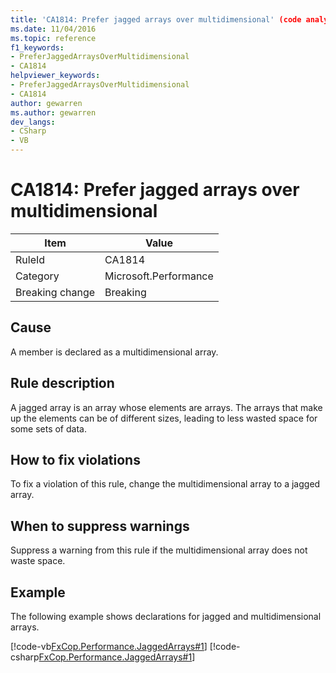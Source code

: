 ```yaml
---
title: 'CA1814: Prefer jagged arrays over multidimensional' (code analysis)
ms.date: 11/04/2016
ms.topic: reference
f1_keywords:
- PreferJaggedArraysOverMultidimensional
- CA1814
helpviewer_keywords:
- PreferJaggedArraysOverMultidimensional
- CA1814
author: gewarren
ms.author: gewarren
dev_langs:
- CSharp
- VB
---
```

# CA1814: Prefer jagged arrays over multidimensional

|Item|Value|
|-|-|
|RuleId|CA1814|
|Category|Microsoft.Performance|
|Breaking change|Breaking|

## Cause

A member is declared as a multidimensional array.

## Rule description

A jagged array is an array whose elements are arrays. The arrays that make up the elements can be of different sizes, leading to less wasted space for some sets of data.

## How to fix violations

To fix a violation of this rule, change the multidimensional array to a jagged array.

## When to suppress warnings

Suppress a warning from this rule if the multidimensional array does not waste space.

## Example

The following example shows declarations for jagged and multidimensional arrays.

[!code-vb[FxCop.Performance.JaggedArrays#1](../../../../samples/snippets/fundamentals/code-analysis/visualbasic/ca1814-prefer-jagged-arrays-over-multidimensional_1.vb)]
[!code-csharp[FxCop.Performance.JaggedArrays#1](../../../../samples/snippets/fundamentals/code-analysis/csharp/ca1814-prefer-jagged-arrays-over-multidimensional_1.cs)]

